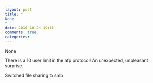 ```yaml
---
layout: post
title: "
None
"
date: 2010-10-24 19:03
comments: true
categories: 
---
```


None


There is a 10 user limit in the afp protocol! An unexpected, unpleasant surprise.


Switched file sharing to smb

